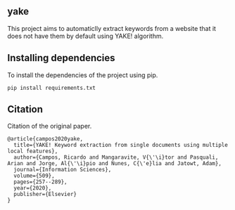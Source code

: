 ## yake
 This project aims to automaticlly extract keywords from a website that it does not have them by default using YAKE! algorithm.
## Installing dependencies
To install the dependencies of the project using pip.
```shell
pip install requirements.txt
```
## Citation
Citation of the original paper.
```
@article{campos2020yake,
  title={YAKE! Keyword extraction from single documents using multiple local features},
  author={Campos, Ricardo and Mangaravite, V{\'\i}tor and Pasquali, Arian and Jorge, Al{\'\i}pio and Nunes, C{\'e}lia and Jatowt, Adam},
  journal={Information Sciences},
  volume={509},
  pages={257--289},
  year={2020},
  publisher={Elsevier}
}
```
